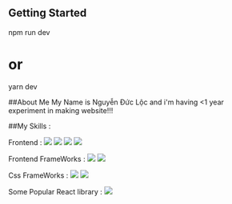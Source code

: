 ## Getting Started

npm run dev
# or
yarn dev


##About Me 
My Name is Nguyễn Đức Lộc and i'm having <1 year experiment in making website!!!

##My Skills : 

Frontend : 
<img src="https://img.shields.io/badge/html5-%23E34F26.svg?style=for-the-badge&logo=html5&logoColor=white"> <img src="https://img.shields.io/badge/css3-%231572B6.svg?style=for-the-badge&logo=css3&logoColor=white"> <img src="https://img.shields.io/badge/javascript-%23323330.svg?style=for-the-badge&logo=javascript&logoColor=%23F7DF1E"> <img src="https://img.shields.io/badge/typescript-%23007ACC.svg?style=for-the-badge&logo=typescript&logoColor=white">

Frontend FrameWorks :
<img src="https://img.shields.io/badge/react-%2320232a.svg?style=for-the-badge&logo=react&logoColor=%2361DAFB"> <img src="https://img.shields.io/badge/Next-black?style=for-the-badge&logo=next.js&logoColor=white"> 

Css FrameWorks :
<img src="https://img.shields.io/badge/materialui-%230081CB.svg?style=for-the-badge&logo=material-ui&logoColor=white"> <img src="https://img.shields.io/badge/tailwindcss-%2338B2AC.svg?style=for-the-badge&logo=tailwind-css&logoColor=white"> 

Some Popular React library :
<img src="https://img.shields.io/badge/redux-%23593d88.svg?style=for-the-badge&logo=redux&logoColor=white"> 

